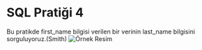 # SQL Pratiği 4
Bu pratikde first_name bilgisi verilen bir verinin last_name bilgisini sorguluyoruz.(Smith)
![Örnek Resim]()
